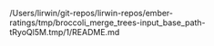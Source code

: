 /Users/lirwin/git-repos/lirwin-repos/ember-ratings/tmp/broccoli_merge_trees-input_base_path-tRyoQl5M.tmp/1/README.md